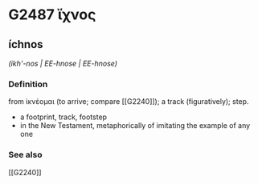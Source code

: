 # G2487 ἴχνος

## íchnos

_(ikh'-nos | EE-hnose | EE-hnose)_

### Definition

from ἰκνέομαι (to arrive; compare [[G2240]]); a track (figuratively); step.

- a footprint, track, footstep
- in the New Testament, metaphorically of imitating the example of any one

### See also

[[G2240]]

